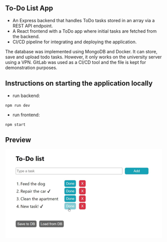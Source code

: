## To-Do List App

- An Express backend that handles ToDo tasks stored in an array via a REST API endpoint.
- A React frontend with a ToDo app where initial tasks are fetched from the backend.
- CI/CD pipeline for integrating and deploying the application.



The database was implemented using MongoDB and Docker. It can store, save and upload todo tasks. However, it only works on the university server using a VPN. GitLab was used as a CI/CD tool and the file is kept for demonstration purposes.

## Instructions on starting the application locally

- run backend:
```
npm run dev
```
- run frontend:
```
npm start
```
## Preview
<img
  src="images/To-Do list.jpg"
  alt="To-Do list"
  title="To-Do list"
  style="display: inline-block; margin: 0 auto; width: 500px">
